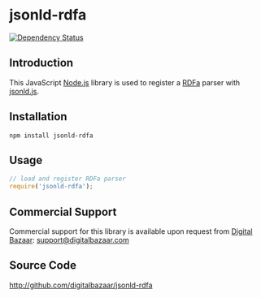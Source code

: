 jsonld-rdfa
===========

[![Dependency Status](https://img.shields.io/david/digitalbazaar/jsonld-rdfa.svg)](https://david-dm.org/digitalbazaar/jsonld-rdfa)

Introduction
------------

This JavaScript [Node.js][] library is used to register a [RDFa][] parser with
[jsonld.js][].

## Installation

```
npm install jsonld-rdfa
```

## Usage

```js
// load and register RDFa parser
require('jsonld-rdfa');
```

Commercial Support
------------------

Commercial support for this library is available upon request from
[Digital Bazaar][]: support@digitalbazaar.com

Source Code
-----------

http://github.com/digitalbazaar/jsonld-rdfa

[Digital Bazaar]: https://digitalbazaar.com/
[JSON-LD]: https://json-ld.org/
[RDFa]: https://www.w3.org/TR/rdfa-core/
[jsonld.js]: https://github.com/digitalbazaar/jsonld.js
[Node.js]: https://nodejs.org/
